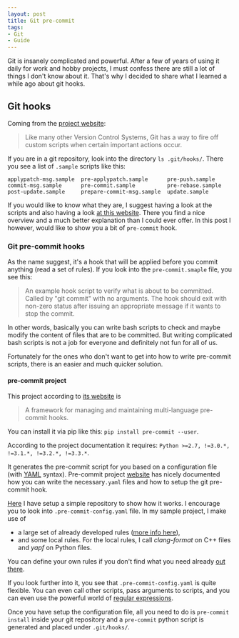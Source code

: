 ```yaml
---
layout: post
title: Git pre-commit
tags:
- Git
- Guide
---
```


Git is insanely complicated and powerful. After a few of years of using it daily for work and hobby projects, I must confess there are still a lot of things I don't know about it. That's why I decided to share what I learned a while ago about git hooks.

## Git hooks

Coming from the [project website][1]:
> Like many other Version Control Systems, Git has a way to fire off custom scripts when certain important actions occur.

If you are in a git repository, look into the directory `ls .git/hooks/`. There you see a list of `.sample` scripts like this:

```
applypatch-msg.sample  pre-applypatch.sample      pre-push.sample
commit-msg.sample      pre-commit.sample          pre-rebase.sample
post-update.sample     prepare-commit-msg.sample  update.sample
```

If you would like to know what they are, I suggest having a look at the scripts and also having a look [at this website][2]. There you find a nice overview and a much better explanation than I could ever offer. In this post I however, would like to show you a bit of `pre-commit` hook.

### Git pre-commit hooks

As the name suggest, it's a hook that will be applied before you commit anything (read a set of rules). If you look into the `pre-commit.smaple` file, you see this:

> An example hook script to verify what is about to be committed. Called by "git commit" with no arguments.  The hook should exit with non-zero status after issuing an appropriate message if it wants to stop the commit.

In other words, basically you can write bash scripts to check and maybe modify the content of files that are to be committed. But writing complicated bash scripts is not a job for everyone and definitely not fun for all of us.

Fortunately for the ones who don't want to get into how to write pre-commit scripts, there is an easier and much quicker solution.

#### pre-commit project

This project according to [its website][3] is

> A framework for managing and maintaining multi-language pre-commit hooks.

You can install it via pip like this: `pip install pre-commit --user`.

According to the project documentation it requires: `Python >=2.7, !=3.0.*, !=3.1.*, !=3.2.*, !=3.3.*`.

It generates the pre-commit script for you based on a configuration file (with [YAML][4] syntax). Pre-commit project [website][3] has nicely documented how you can write the necessary`.yaml` files and how to setup the git pre-commit hook.

[Here][5] I have setup a simple repository to show how it works. I encourage you to look into `.pre-commit-config.yaml` file. In my sample project, I make use of
- a large set of already developed rules ([more info here][6]),
- and some local rules. For the local rules, I call *clang-format* on C++ files and *yapf* on Python files.

You can define your own rules if you don't find what you need already [out there][6].

If you look further into it, you see that `.pre-commit-config.yaml` is quite flexible. You can even call other scripts, pass arguments to scripts, and you can even use the powerful world of [regular expressions][7].

Once you have setup the configuration file, all you need to do is `pre-commit install` inside your git repository and a `pre-commit` python script is generated and placed under `.git/hooks/`.

[1]: https://git-scm.com/book/en/v2/Customizing-Git-Git-Hooks
[2]: https://githooks.com/
[3]: https://pre-commit.com/
[4]: https://en.wikipedia.org/wiki/YAML
[5]: https://github.com/keivanzavari/pre-commit-hook
[6]: https://pre-commit.com/hooks.html
[7]: https://docs.python.org/3/howto/regex.html#regex-howto
